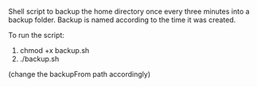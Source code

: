 Shell script to backup the home directory once every three minutes into a backup folder.
Backup is named according to the time it was created.

To run the script: 
1) chmod +x backup.sh
2) ./backup.sh

(change the backupFrom path accordingly)
